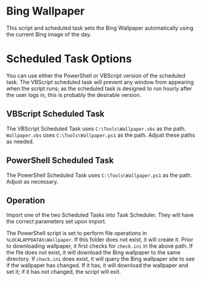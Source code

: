 # Bing Wallpaper

This script and scheduled task sets the Bing Wallpaper automatically using the current Bing image of the day.

# Scheduled Task Options

You can use either the PowerShell or VBScript version of the scheduled task. The VBScript scheduled task will prevent any window from appearing when the script runs; as the scheduled task is designed to run hourly after the user logs in, this is probably the desirable version.

## VBScript Scheduled Task

The VBScript Scheduled Task uses `C:\Tools\Wallpaper.vbs` as the path. `Wallpaper.vbs` uses `C:\Tools\Wallpaper.ps1` as the path. Adjust these paths as needed.

## PowerShell Scheduled Task

The PowerShell Scheduled Task uses `C:\Tools\Wallpaper.ps1` as the path. Adjust as necessary.

## Operation

Import one of the two Scheduled Tasks into Task Scheduler. They will have the correct parameters set upon import.

The PowerShell script is set to perform file operations in `%LOCALAPPDATA%\Wallpaper`. If this folder does not exist, it will create it. Prior to downloading wallpaper, it first checks for `check.ini` in the above path. If the file does not exist, it will download the Bing wallpaper to the same directory. If `check.ini` does exist, it will query the Bing wallpaper site to see if the wallpaper has changed. If it has, it will download the wallpaper and set it; if it has not changed, the script will exit.
